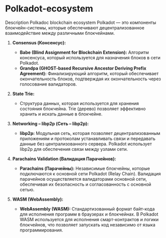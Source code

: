 # Polkadot-ecosystem
Description Polkadoc blockchain ecosystem
Polkadot — это компоненты блокчейн-системы, которые обеспечивают децентрализованное взаимодействие между различными блокчейнами. 

1. **Consensus (Консенсус):**
   - **Babe (Blind Assignment for Blockchain Extension):** Алгоритм консенсуса, который используется для назначения блоков в сети Polkadot.
   - **Grandpa (GHOST-based Recursive Ancestor Deriving Prefix Agreement):** Финализирующий алгоритм, который обеспечивает окончательность блоков, подтверждая их окончательность через голосование валидаторов.

2. **State Trie:**
   - Структура данных, которая используется для хранения состояния блокчейна. Trie (дерево) позволяет эффективно хранить и искать данные в блокчейне.

3. **Networking – libp2p (Сеть – libp2p):**
   - **libp2p:** Модульная сеть, которая позволяет децентрализованным приложениям и протоколам устанавливать связи и передавать данные без централизованного сервера. Polkadot использует libp2p для обеспечения связи между узлами сети.

4. **Parachains Validation (Валидация Парачейнов):**
   - **Parachains (Парачейны):** Независимые блокчейны, которые подключаются к основной сети Polkadot (Relay Chain). Валидация парачейнов осуществляется валидаторами основной сети, обеспечивая их безопасность и согласованность с основной сетью.

5. **WASM (WebAssembly):**
   - **WebAssembly (WASM):** Стандартизованный формат байт-кода для исполнения программ в браузерах и блокчейнах. В Polkadot WASM используется для исполнения смарт-контрактов и логики блокчейнов, что позволяет запускать код независимо от языка программирования.
